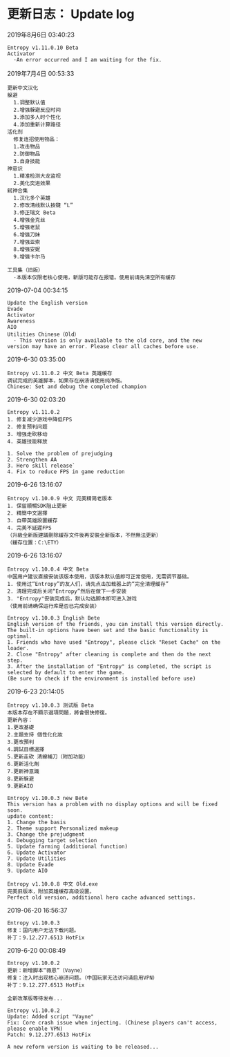 ﻿# 更新日志： Update log
2019年8月6日 03:40:23 

	Entropy v1.11.0.10 Beta
	Activator
	  ·An error occurred and I am waiting for the fix.
	  
2019年7月4日 00:53:33  

	更新中文汉化
	躲避
	  1.调整默认值
	  2.增强躲避反应时间
	  3.添加多人时个性化
	  4.添加重新计算路径
	活化剂
	  修复连招使用物品：
	  1.攻击物品
	  2.防御物品
	  3.自身技能
	神意识
	  1.精准检测大龙监视
	  2.美化突进效果
	弑神合集
	  1.汉化多个英雄
	  2.修改清线默认按键 “L”
	  3.修正瑞文 Beta
	  4.增强金克丝
	  5.增强老鼠
	  6.增强刀妹
	  7.增强亚索
	  8.增强安妮
	  9.增强卡尔马

	工具集（旧版）
	  ·本版本仅限老核心使用，新版可能存在报错。使用前请先清空所有缓存
	  
2019-07-04 00:34:15

	Update the English version
	Evade
	Activator
	Awareness
	AIO
	Utilities Chinese（Old）
	  · This version is only available to the old core, and the new version may have an error. Please clear all caches before use.

2019-6-30 03:35:00

	Entropy v1.11.0.2 中文 Beta 英雄缓存
	调试完成的英雄脚本，如果存在崩溃请使用纯净版。
	Chinese: Set and debug the completed champion 

2019-6-30 02:03:20

	Entropy v1.11.0.2
	1. 修复减少游戏中降低FPS
	2. 修复预判问题
	3. 增强走砍移动
	4. 英雄技能释放
	
	1. Solve the problem of prejudging
	2. Strengthen AA
	3. Hero skill release`
	4. Fix to reduce FPS in game reduction

2019-6-26 13:16:07

	Entropy v1.10.0.9 中文 完美精简老版本
	1. 保留順暢SDK阻止更新
	2. 精簡中文選擇
	3. 自帶英雄設置緩存
	4. 完美不延遲FPS
	（升級全新版建議刪除緩存文件後再安裝全新版本，不然無法更新）
	（緩存位置：C:\ETY）

2019-6-26 13:16:07

	Entropy v1.10.0.4 中文 Beta
	中国用户建议直接安装该版本使用，该版本默认值即可正常使用，无需调节基础。
	1. 使用过“Entropy”的友人们，请先点击加载器上的“完全清理缓存”
	2. 清理完成后关闭“Entropy”然后在做下一步安装
	3. "Entropy"安装完成后，默认勾选脚本即可进入游戏
	（使用前请确保运行库是否已完成安装）
	
	Entropy v1.10.0.3 English Bete
	English version of the friends, you can install this version directly. The built-in options have been set and the basic functionality is optimal.
	1. Friends who have used "Entropy", please click "Reset Cache" on the loader.
	2. Close "Entropy" after cleaning is complete and then do the next step.
	3. After the installation of "Entropy" is completed, the script is selected by default to enter the game.
	(Be sure to check if the environment is installed before use)

2019-6-23 20:14:05

	Entropy v1.10.0.3 测试版 Beta
	本版本存在不顯示選項問題，將會很快修復。
	更新內容：
	1.更改基礎
	2.主題支持 個性化化妝
	3.更改預判
	4.調試目標選擇
	5.更新走砍 清線補刀（附加功能）
	6.更新活化劑
	7.更新神意識
	8.更新躲避
	9.更新AIO
	
	Entropy v1.10.0.3 new Bete
	This version has a problem with no display options and will be fixed soon.
	update content:
	1. Change the basis
	2. Theme support Personalized makeup
	3. Change the prejudgment
	4. Debugging target selection
	5. Update farming (additional function)
	6. Update Activator
	7. Update Utilities
	8. Update Evade
	9. Update AIO
	
	Entropy v1.10.0.8 中文 Old.exe
	完美旧版本，附加英雄缓存高级设置。
	Perfect old version, additional hero cache advanced settings.

2019-06-20 16:56:37

	Entropy v1.10.0.3
	修复：国内用户无法下载问题。
	补丁：9.12.277.6513 HotFix


2019-6-20 00:08:49

	Entropy v1.10.0.2
	更新：新增脚本“薇恩”（Vayne）
	修复：注入时出现核心崩溃问题。（中国玩家无法访问请启用VPN）
	补丁：9.12.277.6513 HotFix

	全新改革版等待发布...
	
	Entropy v1.10.0.2
	Update: Added script "Vayne"
	Fix: Core crash issue when injecting. (Chinese players can't access, please enable VPN)
	Patch: 9.12.277.6513 HotFix
	
	A new reform version is waiting to be released...